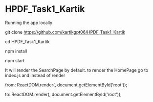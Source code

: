 # HPDF_Task1_Kartik

Running the app locally

git clone  https://github.com/kartikgpt06/HPDF_Task1_Kartik

cd HPDF_Task1_Kartik

npm install

npm start

It will render the SearchPage by default. to render the HomePage go to index.js and instead of render

from: ReactDOM.render(, document.getElementById('root'));

to: ReactDOM.render(, document.getElementById('root'));

